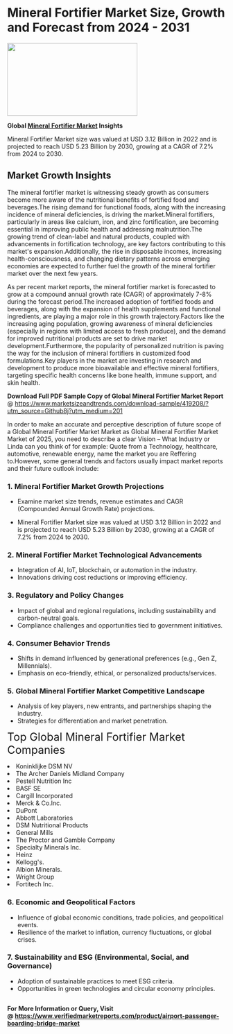 <H1>Mineral Fortifier Market Size, Growth and Forecast from 2024 - 2031</H1><img class="aligncenter size-medium wp-image-584254" src="https://thirdeyenews.in/wp-content/uploads/2024/09/Global-Market-Research-300x168.jpeg" alt="" width="300" height="168" /><p><strong>Global&nbsp;<a href="https://www.marketsizeandtrends.com/download-sample/419208/?utm_source=Github8j?utm_medium=201">Mineral Fortifier Market</a> Insights</strong></p><p>Mineral Fortifier Market size was valued at USD 3.12 Billion in 2022 and is projected to reach USD 5.23 Billion by 2030, growing at a CAGR of 7.2% from 2024 to 2030.</p><p><h2>Market Growth Insights</h2> <p>The mineral fortifier market is witnessing steady growth as consumers become more aware of the nutritional benefits of fortified food and beverages.The rising demand for functional foods, along with the increasing incidence of mineral deficiencies, is driving the market.Mineral fortifiers, particularly in areas like calcium, iron, and zinc fortification, are becoming essential in improving public health and addressing malnutrition.The growing trend of clean-label and natural products, coupled with advancements in fortification technology, are key factors contributing to this market's expansion.Additionally, the rise in disposable incomes, increasing health-consciousness, and changing dietary patterns across emerging economies are expected to further fuel the growth of the mineral fortifier market over the next few years.</p> <p>As per recent market reports, the mineral fortifier market is forecasted to grow at a compound annual growth rate (CAGR) of approximately 7-8% during the forecast period.The increased adoption of fortified foods and beverages, along with the expansion of health supplements and functional ingredients, are playing a major role in this growth trajectory.Factors like the increasing aging population, growing awareness of mineral deficiencies (especially in regions with limited access to fresh produce), and the demand for improved nutritional products are set to drive market development.Furthermore, the popularity of personalized nutrition is paving the way for the inclusion of mineral fortifiers in customized food formulations.Key players in the market are investing in research and development to produce more bioavailable and effective mineral fortifiers, targeting specific health concerns like bone health, immune support, and skin health.</p> <p><span class=""><strong>Download Full PDF Sample Copy of Global Mineral Fortifier Market Report</strong> @ <a href="https://www.marketsizeandtrends.com/download-sample/419208/?utm_source=Github8j?utm_medium=201" target="_blank">https://www.marketsizeandtrends.com/download-sample/419208/?utm_source=Github8j?utm_medium=201</a></span></p><p>In order to make an accurate and perceptive description of future scope of a Global&nbsp;Mineral Fortifier Market Market as Global&nbsp;Mineral Fortifier Market Market of 2025, you need to describe a clear Vision &ndash; What Industry or Linda can you think of for example: Quote from a Technology, healthcare, automotive, renewable energy, name the market you are Reffering to.However, some general trends and factors usually impact market reports and their future outlook include:</p><h3>1.&nbsp;<strong>Mineral Fortifier Market Growth Projections</strong></h3><ul><li>Examine market size trends, revenue estimates and CAGR (Compounded Annual Growth Rate) projections.</li><li><p>Mineral Fortifier Market size was valued at USD 3.12 Billion in 2022 and is projected to reach USD 5.23 Billion by 2030, growing at a CAGR of 7.2% from 2024 to 2030.</p></li></ul><h3>2.&nbsp;<strong>Mineral Fortifier Market Technological Advancements</strong></h3><ul><li>Integration of AI, IoT, blockchain, or automation in the industry.</li><li>Innovations driving cost reductions or improving efficiency.</li></ul><h3>3.&nbsp;<strong>Regulatory and Policy Changes</strong></h3><ul><li>Impact of global and regional regulations, including sustainability and carbon-neutral goals.</li><li>Compliance challenges and opportunities tied to government initiatives.</li></ul><h3>4.&nbsp;<strong>Consumer Behavior Trends</strong></h3><ul><li>Shifts in demand influenced by generational preferences (e.g., Gen Z, Millennials).</li><li>Emphasis on eco-friendly, ethical, or personalized products/services.</li></ul><h3>5.&nbsp;<strong>Global Mineral Fortifier Market Competitive Landscape</strong></h3><ul><li>Analysis of key players, new entrants, and partnerships shaping the industry.</li><li>Strategies for differentiation and market penetration.</li></ul><p data-pm-slice="1 1 []"><span style="color: inherit; font-family: inherit; font-size: 25px;">Top Global Mineral Fortifier Market Companies</span></p><div class="" data-test-id=""><p><li>Koninklijke DSM NV</li><li> The Archer Daniels Midland Company</li><li> Pestell Nutrition Inc</li><li> BASF SE</li><li> Cargill Incorporated</li><li> Merck & Co.Inc.</li><li> DuPont</li><li> Abbott Laboratories</li><li> DSM Nutritional Products</li><li> General Mills</li><li> The Proctor and Gamble Company</li><li> Specialty Minerals Inc.</li><li> Heinz</li><li> Kellogg's.</li><li> Albion Minerals.</li><li> Wright Group</li><li> Fortitech Inc.</li></p></div><h3>6.&nbsp;<strong>Economic and Geopolitical Factors</strong></h3><ul><li>Influence of global economic conditions, trade policies, and geopolitical events.</li><li>Resilience of the market to inflation, currency fluctuations, or global crises.</li></ul><h3>7.&nbsp;<strong>Sustainability and ESG (Environmental, Social, and Governance)</strong></h3><ul><li>Adoption of sustainable practices to meet ESG criteria.</li><li>Opportunities in green technologies and circular economy principles.</li></ul><h2><strong style="font-size: 14px;">For More Information or Query, Visit @&nbsp;</strong><a style="background-color: #ffffff; font-size: 14px;" href="https://www.marketsizeandtrends.com/report/mineral-fortifier-market/" target="_blank">https://www.verifiedmarketreports.com/product/airport-passenger-boarding-bridge-market</a></h2>